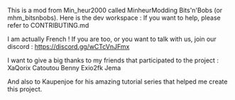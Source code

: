This is a mod from Min_heur2000 called MinheurModding Bits'n'Bobs (or mhm_bitsnbobs).
Here is the dev workspace :
If you want to help, please refer to CONTRIBUTING.md

I am actually French ! If you are too, or you want to talk with us, join our discord :
https://discord.gg/wCTcVnJFmx

I want to give a big thanks to my friends that participated to the project :
XaQorix
Catoutou
Benny
Exio2fk
Jema

And also to Kaupenjoe for his amazing tutorial series that helped me create this project. 
